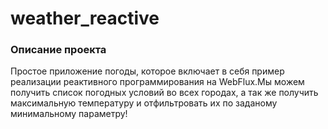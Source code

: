 # weather_reactive

### Описание проекта

Простое приложение погоды, которое включает в себя пример реализации реактивного программирования на WebFlux.Мы можем получить список погодных условий во всех городах, а так же получить максимальную температуру и отфильтровать их по заданому минимальному параметру!

